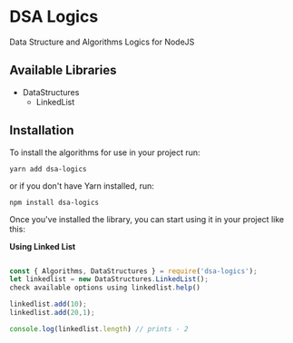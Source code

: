 # DSA Logics
Data Structure and Algorithms Logics for NodeJS

## Available Libraries

* DataStructures
    - LinkedList

## Installation

To install the algorithms for use in your project run:

`yarn add dsa-logics`

or if you don't have Yarn installed, run:

`npm install dsa-logics`

Once you've installed the library, you can start using it in your project like this:

**Using Linked List**

```js

const { Algorithms, DataStructures } = require('dsa-logics');
let linkedlist = new DataStructures.LinkedList();
check available options using linkedlist.help()

linkedlist.add(10);
linkedlist.add(20,1);

console.log(linkedlist.length) // prints - 2

```